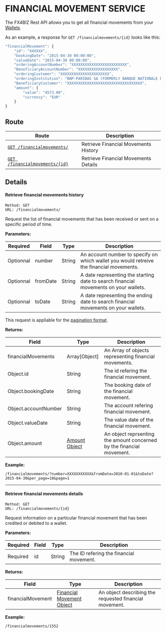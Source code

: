 # FINANCIAL MOVEMENT SERVICE #

The FX4BIZ Rest API allows you to get all financial movements from your [Wallets](./walletAccountService.md).

As an example, a response for `GET /financialmovements/{id}` looks like this:
```js
"financialMovement": {
    "id": "XXXXXX",
    "bookingDate": "2015-04-30 00:00:00",
    "valueDate": "2015-04-30 00:00:00",
    "orderingAccountNumber": "XXXXXXXXXXXXXXXXXXXXXXXXX",
    "BeneficiaryAccountNumber": "XXXXXXXXXXXXXXXXXX",
    "orderingCustomer": "XXXXXXXXXXXXXXXXXXXXXX",
    "orderingInstitution": "BNP-PARIBAS SA (FORMERLY BANQUE NATIONALE DE PARIS S.A.) 16 BOULEVARD DES ITALIENS   75450 PARIS CEDEX 09 FR",
    "BeneficiaryCustomer": "XXXXXXXXXXXXXXXXXXXXXXXXXXXXXXXXXX",
    "amount": {
        "value": "4573.00",
        "currency": "EUR"
    }
}
```

## Route ##

| Route | Description |
|-------|-------------|
| [`GET /financialmovements/`](#cget_financialmovements) | Retrieve Financial Movements History |
| [`GET /financialmovements/{id}`](#get_financialmovements) | Retrieve Financial Movements Details |

## Details ##

#### <a id="cget_financialmovements"></a> Retrieve financial movements history ####

```
Method: GET 
URL: /financialmovements/
```
Request the list of financial movements that has been received or sent on a specific period of time.

**Parameters:**

| Required | Field | Type | Description |
|----------|-------|------|-------------|
| Optionnal | number | String | An account number to specify on which wallet you would retreive the financial movements. | 
| Optionnal | fromDate | String | A date representing the starting date to search financial movements on your wallets. |
| Optionnal | toDate | String | A date representing the ending date to search financial movements on your wallets. | 

This request is appliable for the [pagination format](../conventions/formatingConventions.md#pagination).

**Returns:**

| Field | Type | Description |
|-------|------|-------------|
| financialMovements | Array[Object] | An Array of objects representing financial movements. |
| Object.id | String | The id refering the financial movement. |
| Object.bookingDate | String | The booking date of the financial movement. |
| Object.accountNumber | String | The account refering financial movement. |
| Object.valueDate | String | The value date of the financial movement. |
| Object.amount | [Amount Object](../objects/objects.md#amount_object) | An object reprsenting the amount concerned by the financial movement. |

**Example:**
```
/financialmovements/?number=XXXXXXXXXXX&fromDate=2010-01-01&toDate?2015-04-30&per_page=10&page=1
```

<hr />

#### <a id="get_financialmovements"></a> Retrieve financial movements details ####

```
Method: GET 
URL: /financialmovements/{id}
```
Request information on a particular financial movement that has been credited or debited to a wallet. 

**Parameters:**

| Required | Field | Type | Description |
|----------|-------|------|-------------|
| Required | id | String | The ID refering the financial movement. |

**Returns:**

| Field | Type | Description |
|-------|------|-------------|
| financialMovement | [Financial Movement Object](../objects/objects.md#financial_movement_object) | An object describing the requested financial movement. |

**Example:**
```
/financialmovements/1552
```